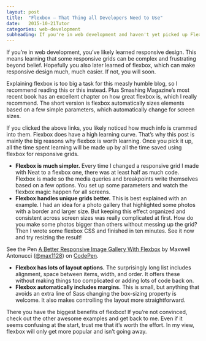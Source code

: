 ```yaml
---
layout: post
title:  "Flexbox – That Thing all Developers Need to Use"
date:   2015-10-21Tutor
categories: web-development
subheading: If you're in web development and haven't yet picked up Flexbox, do so now. Just do it.
---
```

If you’re in web development, you’ve likely learned responsive design. This means learning that some responsive grids can be complex and frustrating beyond belief. Hopefully you also later learned of flexbox, which can make responsive design much, much easier. If not, you will soon.

Explaining flexbox is too big a task for this measly humble blog, so I recommend reading this or this instead. Plus Smashing Magazine’s most recent book has an excellent chapter on how great flexbox is, which I really recommend. The short version is flexbox automatically sizes elements based on a few simple parameters, which automatically change for screen sizes.

If you clicked the above links, you likely noticed how much info is crammed into them. Flexbox does have a high learning curve. That’s why this post is mainly the big reasons why flexbox is worth learning. Once you pick it up, all the time spent learning will be made up by all the time saved using flexbox for responsive grids.

* **Flexbox is much simpler.** Every time I changed a responsive grid I made with Neat to a flexbox one, there was at least half as much code. Flexbox is made so the media queries and breakpoints write themselves based on a few options. You set up some parameters and watch the flexbox magic happen for all screens.
* **Flexbox handles unique grids better.** This is best explained with an example. I had an idea for a photo gallery that highlighted some photos with a border and larger size. But keeping this effect organized and consistent across screen sizes was really complicated at first. How do you make some photos bigger than others without messing up the grid? Then I wrote some flexbox CSS and finished in ten minutes. See it now and try resizing the result!

<p data-height="450" data-theme-id="0" data-slug-hash="pjbpWw" data-default-tab="result" data-user="max1128" class='codepen'>See the Pen <a href='http://codepen.io/max1128/pen/pjbpWw/'>A Better Responsive Image Gallery With Flexbox</a> by Maxwell Antonucci (<a href='http://codepen.io/max1128'>@max1128</a>) on <a href='http://codepen.io'>CodePen</a>.</p>
<script async src="//assets.codepen.io/assets/embed/ei.js"></script>

* **Flexbox has lots of layout options.** The surprisingly long list includes alignment, space between items, width, and order. It offers these without making things too complicated or adding lots of code back on.
* **Flexbox automatically includes margins.** This is small, but anything that avoids an extra line of Sass changing the box-sizing property is welcome. It also makes controlling the layout more straightforward.

There you have the biggest benefits of flexbox! If you’re not convinced, check out the other awesome examples and get back to me. Even if it seems confusing at the start, trust me that it’s worth the effort. In my view, flexbox will only get more popular and isn’t going away.